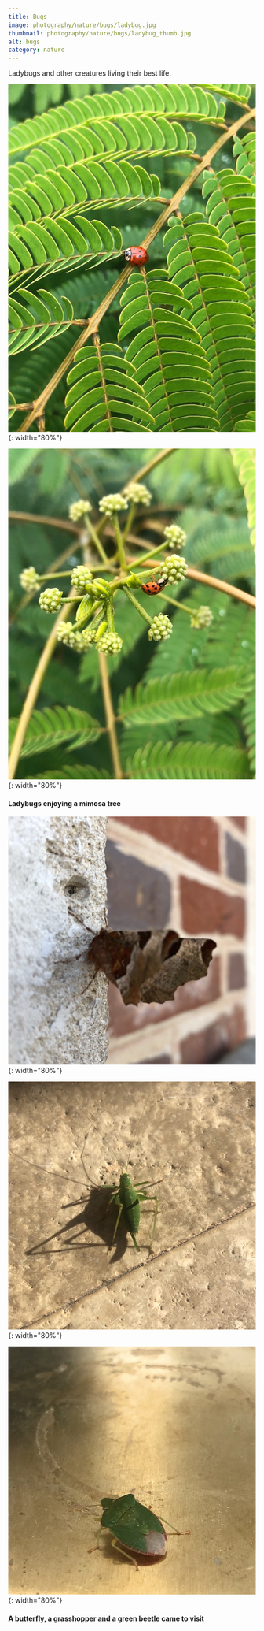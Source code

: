 ```yaml
---
title: Bugs
image: photography/nature/bugs/ladybug.jpg
thumbnail: photography/nature/bugs/ladybug_thumb.jpg
alt: bugs
category: nature
---
```


Ladybugs and other creatures living their best life.

![ladybug mimosa](./assets/img/photography/nature/bugs/ladybug_mimosa.jpg){: width="80%"}

![ladybug mimosa flower](./assets/img/photography/nature/bugs/ladybug_mimosa_flower.jpg){: width="80%"}

#### Ladybugs enjoying a mimosa tree

![butterfly](./assets/img/photography/nature/bugs/butterfly.jpg){: width="80%"}

![grasshopper](./assets/img/photography/nature/bugs/grasshopper.jpg){: width="80%"}

![beetle](./assets/img/photography/nature/bugs/beetle.jpg){: width="80%"}

#### A butterfly, a grasshopper and a green beetle came to visit
